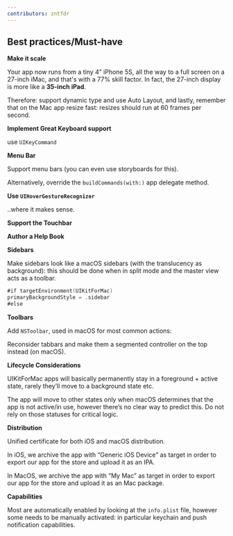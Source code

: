 ```yaml
---
contributors: zntfdr
---
```


## Best practices/Must-have

**Make it scale**

Your app now runs from a tiny 4” iPhone 5S, all the way to a full screen on a 27-inch iMac, and that's with a 77% skill factor. In fact, the 27-inch display is more like a **35-inch iPad**.

Therefore: support dynamic type and use Auto Layout, and lastly, remember that on the Mac app resize fast: resizes should run at 60 frames per second.

**Implement Great Keyboard support**

use `UIKeyCommand`

**Menu Bar**

Support menu bars (you can even use storyboards for this). 

Alternatively, override the `buildCommands(with:)` app delegate method.

**Use `UIHoverGestureRecognizer`**

..where it makes sense.

**Support the Touchbar**

**Author a Help Book**

**Sidebars**

Make sidebars look like a macOS sidebars (with the translucency as background): this should be done when in split mode and the master view acts as a toolbar.

```swift
#if targetEnvironment(UIKitForMac) 
primaryBackgroundStyle = .sidebar 
#else 
```

**Toolbars**

Add `NSToolbar`, used in macOS for most common actions:

Reconsider tabbars and make them a segmented controller on the top instead (on macOS).

**Lifecycle Considerations**

UIKitForMac apps will basically permanently stay in a foreground + active state, rarely they’ll move to a background state etc. 

The app will move to other states only when macOS determines that the app is not active/in use, however there’s no clear way to predict this. Do not rely on those statuses for critical logic.

**Distribution**

Unified certificate for both iOS and macOS distribution.

In iOS, we archive the app with “Generic iOS Device” as target in order to export our app for the store and upload it as an IPA. 

In MacOS, we archive the app with “My Mac” as target in order to export our app for the store and upload it as an Mac package. 

**Capabilities**

Most are automatically enabled by looking at the `info.plist` file, however some needs to be manually activated: in particular keychain and push notification capabilities.

[targetImage]: ../../../images/notes/wwdc19/235/target.png
[segmentImage]: ../../../images/notes/wwdc19/235/segment.png